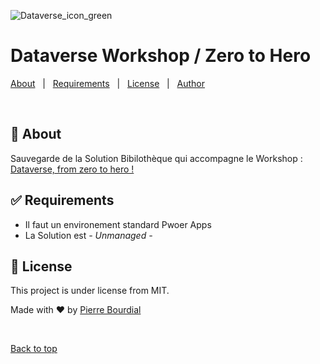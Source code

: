 ![Dataverse_icon_green](https://user-images.githubusercontent.com/6080558/134653902-5532e838-04cc-4488-9569-40d643fb184c.png)

# Dataverse Workshop / Zero to Hero

<!-- Status -->

<!-- <h4 align="center"> 
	🚧  Dataverse Workshop 🚀 Under construction...  🚧
</h4> 

<hr> -->

<p>
  <a href="#dart-about">About</a> &#xa0; | &#xa0; 
  <a href="#white_check_mark-requirements">Requirements</a> &#xa0; | &#xa0;
  <a href="#memo-license">License</a> &#xa0; | &#xa0;
  <a href="https://github.com/PeyoBouBou" target="_blank">Author</a>
</p>

<br>

## :dart: About ##

Sauvegarde de la Solution Bibilothèque qui accompagne le Workshop : [Dataverse, from zero to hero !](https://aka.ms/workshop/dataverse)


## :white_check_mark: Requirements ##

- Il faut un environement standard Pwoer Apps
- La Solution est *- Unmanaged -*


## :memo: License ##

This project is under license from MIT. 


Made with :heart: by <a href="https://github.com/PeyoBouBou" target="_blank">Pierre Bourdial</a>

&#xa0;

<a href="#top">Back to top</a>
